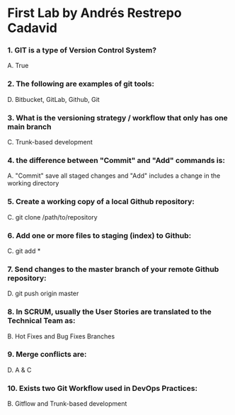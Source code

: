 # First Lab by Andrés Restrepo Cadavid

### 1. GIT is a type of Version Control System?

A. True

### 2. The following are examples of git tools:

D. Bitbucket, GitLab, Github, Git

### 3. What is the versioning strategy / workflow that only has one main branch

C. Trunk-based development

### 4. the difference between "Commit" and "Add" commands is:

A. "Commit" save all staged changes and "Add" includes a change in the working directory

### 5. Create a working copy of a local Github repository:

C. git clone /path/to/repository

### 6. Add one or more files to staging (index) to Github:

C. git add *

### 7. Send changes to the master branch of your remote Github repository:

D. git push origin master

### 8. In SCRUM, usually the User Stories are translated to the Technical Team as:

B. Hot Fixes and Bug Fixes Branches

### 9. Merge conflicts are:

D. A & C

### 10. Exists two Git Workflow used in DevOps Practices:

B. Gitflow and Trunk-based development
